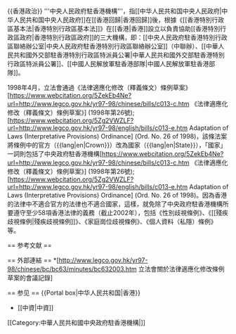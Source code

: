 {{香港政治}}
'''中央人民政府駐香港機構'''，指[[中华人民共和国中央人民政府|中华人民共和国中央人民政府]]在[[香港回歸|香港回歸]]後，根據《[[香港特別行政區基本法|香港特別行政區基本法]]》在[[香港|香港]]設立以負責協助[[香港特別行政區政府|香港特別行政區政府]]的三大機構，即：[[中央人民政府駐香港特別行政區聯絡辦公室|中央人民政府駐香港特別行政區聯絡辦公室]]（中聯辦）、[[中華人民共和國外交部駐香港特別行政區特派員公署|中華人民共和國外交部駐香港特別行政區特派員公署]]、[[中國人民解放軍駐香港部隊|中國人民解放軍駐香港部隊]]。

1998年4月，立法會通過《法律適應化修改（釋義條文）條例草案》<ref>[https://www.webcitation.org/5ZekEb4Ne?url=http://www.legco.gov.hk/yr97-98/chinese/bills/c013-c.htm 《法律適應化修改（釋義條文）條例草案》] (1998年第26號); [https://www.webcitation.org/5Zg2VWZLF?url=http://www.legco.gov.hk/yr97-98/english/bills/c013-e.htm Adaptation of Laws (Interpretative Provisions) Ordinance] (Ord. No. 26 of 1998)</ref>，該條法案將條例中的官方（{{lang|en|Crown}}）改為國家（{{lang|en|State}}），「國家」一詞則包括了中央政府駐香港機構<ref>[https://www.webcitation.org/5ZekEb4Ne?url=http://www.legco.gov.hk/yr97-98/chinese/bills/c013-c.htm 《法律適應化修改（釋義條文）條例草案》] (1998年第26號); [https://www.webcitation.org/5Zg2VWZLF?url=http://www.legco.gov.hk/yr97-98/english/bills/c013-e.htm Adaptation of Laws (Interpretative Provisions) Ordinance] (Ord. No. 26 of 1998)</ref>。因為香港的法律中不適合官方的法律也不適合國家，這樣，就免除了中央政府駐香港機構所要遵守至少58項香港法律的義務（截止2002年），包括《性別歧視條例》、《[[殘疾歧視條例|殘疾歧視條例]]》、《家庭崗位歧視條例》、《個人資料（私隱）條例》等。

== 参考文献 ==
<references />

== 外部連結 ==
*[http://www.legco.gov.hk/yr97-98/chinese/bc/bc63/minutes/bc632003.htm 立法會關於法律適應化修改條例草案的會議記錄]

== 参见 ==
{{Portal box|中华人民共和国|香港}}
* [[中資|中資]]

[[Category:中華人民共和國中央政府駐香港機構|]]